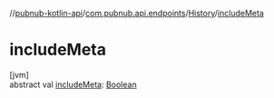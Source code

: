 //[pubnub-kotlin-api](../../../index.md)/[com.pubnub.api.endpoints](../index.md)/[History](index.md)/[includeMeta](include-meta.md)

# includeMeta

[jvm]\
abstract val [includeMeta](include-meta.md): [Boolean](https://kotlinlang.org/api/latest/jvm/stdlib/kotlin/-boolean/index.html)
